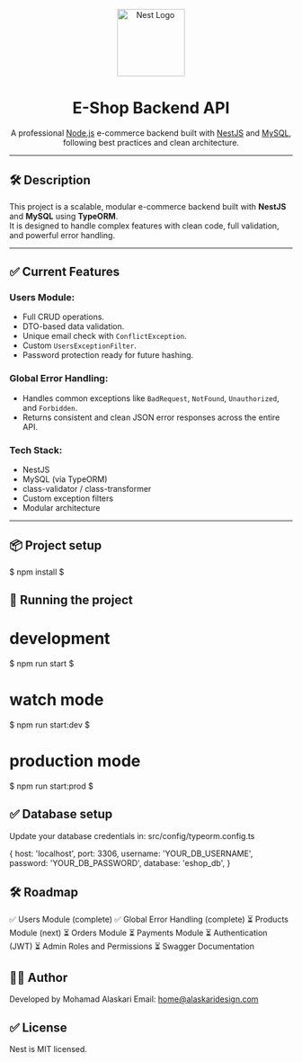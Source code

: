<p align="center">
  <a href="http://nestjs.com/" target="blank"><img src="https://nestjs.com/img/logo-small.svg" width="120" alt="Nest Logo" /></a>
</p>

<h1 align="center">E-Shop Backend API</h1>

<p align="center">
  A professional <a href="http://nodejs.org" target="_blank">Node.js</a> e-commerce backend built with <a href="https://nestjs.com" target="_blank">NestJS</a> and <a href="https://www.mysql.com/" target="_blank">MySQL</a>, following best practices and clean architecture.
</p>

---

## 🛠️ Description

This project is a scalable, modular e-commerce backend built with **NestJS** and **MySQL** using **TypeORM**.  
It is designed to handle complex features with clean code, full validation, and powerful error handling.

---

## ✅ Current Features

### Users Module:
- Full CRUD operations.
- DTO-based data validation.
- Unique email check with `ConflictException`.
- Custom `UsersExceptionFilter`.
- Password protection ready for future hashing.
  
### Global Error Handling:
- Handles common exceptions like `BadRequest`, `NotFound`, `Unauthorized`, and `Forbidden`.
- Returns consistent and clean JSON error responses across the entire API.

### Tech Stack:
- NestJS
- MySQL (via TypeORM)
- class-validator / class-transformer
- Custom exception filters
- Modular architecture

---

## 📦 Project setup

$ npm install $

## 🚀 Running the project
# development
$ npm run start $

# watch mode
$ npm run start:dev $

# production mode
$ npm run start:prod $

## ✅ Database setup
Update your database credentials in: src/config/typeorm.config.ts

{
  host: 'localhost',
  port: 3306,
  username: 'YOUR_DB_USERNAME',
  password: 'YOUR_DB_PASSWORD',
  database: 'eshop_db',
}

## 🛠️ Roadmap
✅ Users Module (complete)
✅ Global Error Handling (complete)
⏳ Products Module (next)
⏳ Orders Module
⏳ Payments Module
⏳ Authentication (JWT)
⏳ Admin Roles and Permissions
⏳ Swagger Documentation

## 🧑‍💻 Author
Developed by Mohamad Alaskari
Email: home@alaskaridesign.com

## ✅ License
Nest is MIT licensed.

